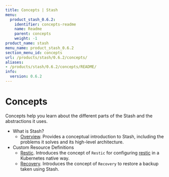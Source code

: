 ```yaml
---
title: Concepts | Stash
menu:
  product_stash_0.6.2:
    identifier: concepts-readme
    name: Readme
    parent: concepts
    weight: -1
product_name: stash
menu_name: product_stash_0.6.2
section_menu_id: concepts
url: /products/stash/0.6.2/concepts/
aliases:
- /products/stash/0.6.2/concepts/README/
info:
  version: 0.6.2
---
```


# Concepts

Concepts help you learn about the different parts of the Stash and the abstractions it uses.

- What is Stash?
  - [Overview](/products/stash/0.6.2/concepts/what-is-stash/overview). Provides a conceptual introduction to Stash, including the problems it solves and its high-level architecture.
- Custom Resource Definitions
  - [Restic](/products/stash/0.6.2/concepts/crds/restic). Introduces the concept of `Restic` for configuring [restic](https://restic.net) in a Kubernetes native way.
  - [Recovery](/products/stash/0.6.2/concepts/crds/recovery). Introduces the concept of `Recovery` to restore a backup taken using Stash.
